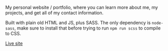 My personal website / portfolio, where you can learn more about me, my projects, and get all of my contact information. 

Built with plain old HTML and JS, plus SASS. The only dependency is `node-sass`, make sure to install that before trying to run `npm run scss` to compile to CSS.

[Live site](https://diana-deluvian.com)
